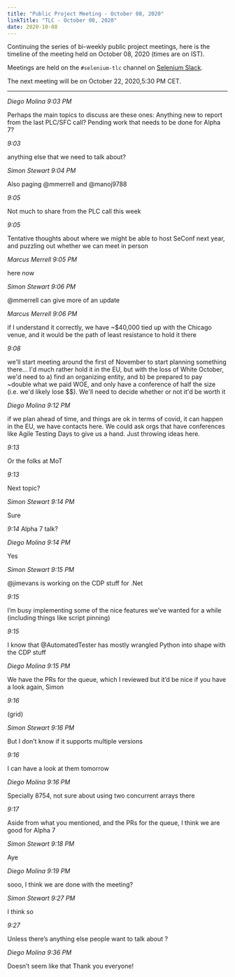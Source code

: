 ```yaml
---
title: "Public Project Meeting - October 08, 2020"
linkTitle: "TLC - October 08, 2020"
date: 2020-10-08
---
```



Continuing the series of bi-weekly public project meetings, here is the
timeline of the meeting held on October 08, 2020 (times are on IST). 

Meetings are held on the `#selenium-tlc` channel on [Selenium Slack](https://seleniumhq.slack.com/join/shared_invite/enQtODAwOTUzOTM5OTEwLTZjZjgzN2ExOTBmZGE0NjkwYzA2Nzc0MjczMGYwYjdiNGQ5YjI0ZjdjYjFhMjVlMjFkZWJmNDYyMmU1OTYyM2Y).

The next meeting will be on October 22, 2020,5:30 PM CET.

---   

_Diego Molina  9:03 PM_

Perhaps the main topics to discuss are these ones:
Anything new to report from the last PLC/SFC call?
Pending work that needs to be done for Alpha 7?

_9:03_

anything else that we need to talk about?

_Simon Stewart  9:04 PM_

Also paging @mmerrell and @manoj9788

_9:05_

Not much to share from the PLC call this week

_9:05_

Tentative thoughts about where we might be 
able to host SeConf next year, and puzzling 
out whether we can meet in person

_Marcus Merrell  9:05 PM_

here now

_Simon Stewart  9:06 PM_

@mmerrell can give more of an update 


_Marcus Merrell  9:06 PM_

if I understand it correctly, we have ~$40,000 tied up with 
the Chicago venue, and it would be the path of least resistance to hold it there

_9:08_

we'll start meeting around the first of November 
to start planning something there... I'd much rather 
hold it in the EU, but with the loss of White October, 
we'd need to a) find an organizing entity, and 
b) be prepared to pay ~double what we paid WOE, and only 
have a conference of half the size (i.e. we'd likely lose $$). 
We'll need to decide whether or not it'd be worth it

_Diego Molina  9:12 PM_

if we plan ahead of time, and things are ok in 
terms of covid, it can happen in the EU, we have contacts here. 
We could ask orgs that have conferences like Agile Testing Days to give us a hand. 
Just throwing ideas here.

_9:13_

Or the folks at MoT

_9:13_

Next topic?

_Simon Stewart  9:14 PM_

Sure

_9:14_
Alpha 7 talk?

_Diego Molina  9:14 PM_

Yes

_Simon Stewart  9:15 PM_

@jimevans is working on the CDP stuff for .Net

_9:15_

I’m busy implementing some of the nice features we’ve wanted for a while 
(including things like script pinning)

_9:15_

I know that @AutomatedTester has mostly wrangled Python into shape with the CDP stuff

_Diego Molina  9:15 PM_

We have the PRs for the queue, which I reviewed but it’d be nice if you have a look again, Simon

_9:16_

(grid)

_Simon Stewart  9:16 PM_

But I don’t know if it supports multiple versions

_9:16_

I can have a look at them tomorrow

_Diego Molina  9:16 PM_

Specially 8754, not sure about using two concurrent arrays there

_9:17_

Aside from what you mentioned, and the PRs for the queue, I think we are good for Alpha 7

_Simon Stewart  9:18 PM_

Aye

_Diego Molina  9:19 PM_

sooo, I think we are done with the meeting?

_Simon Stewart  9:27 PM_

I think so

_9:27_

Unless there’s anything else people want to talk about
?

_Diego Molina  9:36 PM_

Doesn’t seem like that
Thank you everyone!
